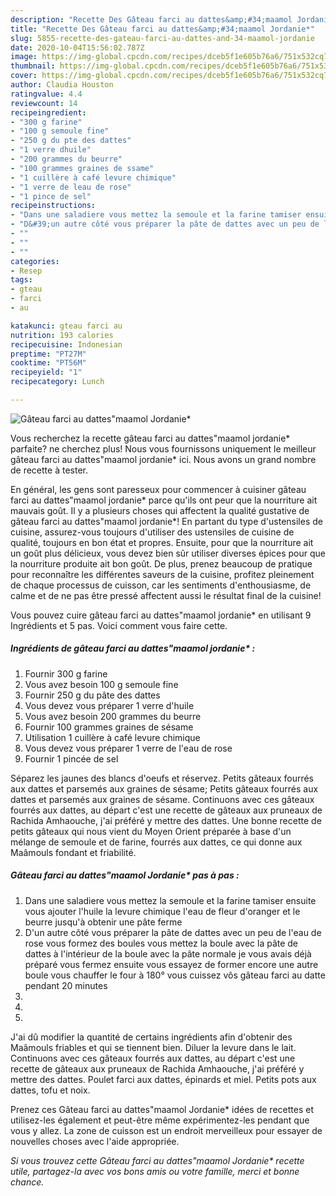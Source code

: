 ```yaml
---
description: "Recette Des Gâteau farci au dattes&amp;#34;maamol Jordanie*"
title: "Recette Des Gâteau farci au dattes&amp;#34;maamol Jordanie*"
slug: 5855-recette-des-gateau-farci-au-dattes-and-34-maamol-jordanie
date: 2020-10-04T15:56:02.787Z
image: https://img-global.cpcdn.com/recipes/dceb5f1e605b76a6/751x532cq70/gateau-farci-au-dattesmaamol-jordanie-photo-principale-de-la-recette.jpg
thumbnail: https://img-global.cpcdn.com/recipes/dceb5f1e605b76a6/751x532cq70/gateau-farci-au-dattesmaamol-jordanie-photo-principale-de-la-recette.jpg
cover: https://img-global.cpcdn.com/recipes/dceb5f1e605b76a6/751x532cq70/gateau-farci-au-dattesmaamol-jordanie-photo-principale-de-la-recette.jpg
author: Claudia Houston
ratingvalue: 4.4
reviewcount: 14
recipeingredient:
- "300 g farine"
- "100 g semoule fine"
- "250 g du pte des dattes"
- "1 verre dhuile"
- "200 grammes du beurre"
- "100 grammes graines de ssame"
- "1 cuillère à café levure chimique"
- "1 verre de leau de rose"
- "1 pince de sel"
recipeinstructions:
- "Dans une saladiere vous mettez la semoule et la farine tamiser ensuite vous ajouter l&#39;huile la levure chimique l&#39;eau de fleur d&#39;oranger et le beurre jusqu&#39;à obtenir une pâte ferme"
- "D&#39;un autre côté vous préparer la pâte de dattes avec un peu de l&#39;eau de rose vous formez des boules vous mettez la boule avec la pâte de dattes à l&#39;intérieur de la boule avec la pâte normale je vous avais déjà préparé vous fermez ensuite vous essayez de former encore une autre boule vous chauffer le four à 180° vous cuissez vôs gâteau farci au datte pendant 20 minutes"
- ""
- ""
- ""
categories:
- Resep
tags:
- gteau
- farci
- au

katakunci: gteau farci au 
nutrition: 193 calories
recipecuisine: Indonesian
preptime: "PT27M"
cooktime: "PT56M"
recipeyield: "1"
recipecategory: Lunch

---
```



![Gâteau farci au dattes&#34;maamol Jordanie*](https://img-global.cpcdn.com/recipes/dceb5f1e605b76a6/751x532cq70/gateau-farci-au-dattesmaamol-jordanie-photo-principale-de-la-recette.jpg)

Vous recherchez la recette gâteau farci au dattes&#34;maamol jordanie* parfaite? ne cherchez plus! Nous vous fournissons uniquement le meilleur gâteau farci au dattes&#34;maamol jordanie* ici. Nous avons un grand nombre de recette à tester.

En général, les gens sont paresseux pour commencer à cuisiner gâteau farci au dattes&#34;maamol jordanie* parce qu'ils ont peur que la nourriture ait mauvais goût. Il y a plusieurs choses qui affectent la qualité gustative de gâteau farci au dattes&#34;maamol jordanie*! En partant du type d'ustensiles de cuisine, assurez-vous toujours d'utiliser des ustensiles de cuisine de qualité, toujours en bon état et propres. Ensuite, pour que la nourriture ait un goût plus délicieux, vous devez bien sûr utiliser diverses épices pour que la nourriture produite ait bon goût. De plus, prenez beaucoup de pratique pour reconnaître les différentes saveurs de la cuisine, profitez pleinement de chaque processus de cuisson, car les sentiments d'enthousiasme, de calme et de ne pas être pressé affectent aussi le résultat final de la cuisine!

<!--inarticleads1-->

Vous pouvez cuire gâteau farci au dattes&#34;maamol jordanie* en utilisant 9 Ingrédients et 5 pas. Voici comment vous faire cette.

##### Ingrédients de gâteau farci au dattes&#34;maamol jordanie* :

1. Fournir 300 g farine
1. Vous avez besoin 100 g semoule fine
1. Fournir 250 g du pâte des dattes
1. Vous devez vous préparer 1 verre d&#39;huile
1. Vous avez besoin 200 grammes du beurre
1. Fournir 100 grammes graines de sésame
1. Utilisation 1 cuillère à café levure chimique
1. Vous devez vous préparer 1 verre de l&#39;eau de rose
1. Fournir 1 pincée de sel


Séparez les jaunes des blancs d&#39;oeufs et réservez. Petits gâteaux fourrés aux dattes et parsemés aux graines de sésame; Petits gâteaux fourrés aux dattes et parsemés aux graines de sésame. Continuons avec ces gâteaux fourrés aux dattes, au départ c&#39;est une recette de gâteaux aux pruneaux de Rachida Amhaouche, j&#39;ai préféré y mettre des dattes. Une bonne recette de petits gâteaux qui nous vient du Moyen Orient préparée à base d&#39;un mélange de semoule et de farine, fourrés aux dattes, ce qui donne aux Maâmouls fondant et friabilité. 

<!--inarticleads2-->

##### Gâteau farci au dattes&#34;maamol Jordanie* pas à pas :

1. Dans une saladiere vous mettez la semoule et la farine tamiser ensuite vous ajouter l&#39;huile la levure chimique l&#39;eau de fleur d&#39;oranger et le beurre jusqu&#39;à obtenir une pâte ferme
1. D&#39;un autre côté vous préparer la pâte de dattes avec un peu de l&#39;eau de rose vous formez des boules vous mettez la boule avec la pâte de dattes à l&#39;intérieur de la boule avec la pâte normale je vous avais déjà préparé vous fermez ensuite vous essayez de former encore une autre boule vous chauffer le four à 180° vous cuissez vôs gâteau farci au datte pendant 20 minutes
1. 
1. 
1. 


J&#39;ai dû modifier la quantité de certains ingrédients afin d&#39;obtenir des Maâmouls friables et qui se tiennent bien. Diluer la levure dans le lait. Continuons avec ces gâteaux fourrés aux dattes, au départ c&#39;est une recette de gâteaux aux pruneaux de Rachida Amhaouche, j&#39;ai préféré y mettre des dattes. Poulet farci aux dattes, épinards et miel. Petits pots aux dattes, tofu et noix. 

<!--inarticleads1-->

<p>
Prenez ces Gâteau farci au dattes&#34;maamol Jordanie* idées de recettes et utilisez-les également et peut-être même expérimentez-les pendant que vous y allez. La zone de cuisson est un endroit merveilleux pour essayer de nouvelles choses avec l'aide appropriée.
</p>

<p>
<i>Si vous trouvez cette Gâteau farci au dattes&#34;maamol Jordanie* recette utile, partagez-la avec vos bons amis ou votre famille, merci et bonne chance.</i>
</p>
